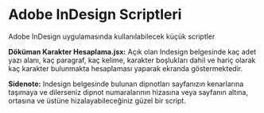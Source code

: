 # Adobe InDesign Scriptleri
 Adobe InDesign uygulamasında kullanılabilecek küçük scriptler

**Döküman Karakter Hesaplama.jsx:** Açık olan Indesign belgesinde kaç adet yazı alanı, kaç paragraf, kaç kelime, karakter boşlukları dahil ve hariç olarak kaç karakter bulunmakta hesaplaması yaparak ekranda göstermektedir.

**Sidenote:** Indesign belgesinde bulunan dipnotları sayfanızın kenarlarına taşımaya ve dilerseniz dipnot numaralarının hizasına veya sayfanın altına, ortasına ve üstüne hizalayabileceğiniz güzel bir script.